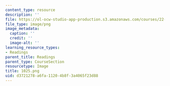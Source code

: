 ```yaml
---
content_type: resource
description: ''
file: https://ol-ocw-studio-app-production.s3.amazonaws.com/courses/22-01-introduction-to-nuclear-engineering-and-ionizing-radiation-fall-2016/d3721278a6fa11204b8f3a4065f23d88_1025.png
file_type: image/png
image_metadata:
  caption: ''
  credit: ''
  image-alt: ''
learning_resource_types:
- Readings
parent_title: Readings
parent_type: CourseSection
resourcetype: Image
title: 1025.png
uid: d3721278-a6fa-1120-4b8f-3a4065f23d88
---
```

